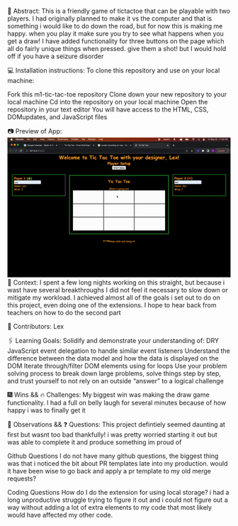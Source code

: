 💭 Abstract:
This is a friendly game of tictactoe that can be playable with two players. I had originally planned to make it vs the computer and that is something i would like to do down the road, but for now this is making me happy. when you play it make sure you try to see what happens when you get a draw! I have added functionality for three buttons on the page which all do fairly unique things when pressed. give them a shot! but I would hold off if you have a seizure disorder

💻 Installation instructions:
To clone this repository and use on your local machine:

Fork this m1-tic-tac-toe repository
Clone down your new repository to your local machine
Cd into the repository on your local machine
Open the repository in your text editor
You will have access to the HTML, CSS, DOMupdates, and JavaScript files

📷 Preview of App:
![sample video of the project](https://github.com/Jesuitman/m1-tic-tac-toe/blob/main/sampleFinal.gif)
🍎 Context:
I spent a few long nights working on this straight, but because i wast have several breakthroughs I did not feel it necessary to slow down or mitigate my workload. I achieved almost all of the goals i set out to do on this project, even doing one of the extensions. I hope to hear back from teachers on how to do the second part

🧠 Contributors:
Lex

🖇️ Learning Goals:
Solidify and demonstrate your understanding of:
DRY JavaScript
event delegation to handle similar event listeners
Understand the difference between the data model and how the data is displayed on the DOM
Iterate through/filter DOM elements using for loops
Use your problem solving process to break down large problems, solve things step by step, and trust yourself to not rely on an outside “answer” to a logical challenge

🎆 Wins && 🔥 Challenges:
My biggest win was making the draw game functionality. I had a full on belly laugh for several minutes because of how happy i was to finally get it

📝 Observations && ❓ Questions:
This project defintiely seemed daunting at first but wasnt too bad thankfully! i was pretty worried starting it out but was able to complete it and produce something im proud of 

Github Questions 
I do not have many github questions, the biggest thing was that i noticed the bit about PR templates late into my production. would it have been wise to go back and apply a pr template to my old merge requests?

Coding Questions 
How do I do the extension for using local storage? i had a long unproductive struggle trying to figure it out and i could not figure out a way without adding a lot of extra elements to my code that most likely would have affected my other code. 